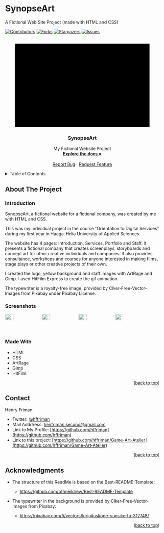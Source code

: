 # SynopseArt
A Fictional Web Site Project (made with HTML and CSS)

<div id="top"></div>
<!--
*** Thanks for checking out the Best-README-Template. If you have a suggestion
*** that would make this better, please fork the repo and create a pull request
*** or simply open an issue with the tag "enhancement".
*** Don't forget to give the project a star!
*** Thanks again! Now go create something AMAZING! :D
-->

<!-- PROJECT SHIELDS -->
<!--
*** I'm using markdown "reference style" links for readability.
*** Reference links are enclosed in brackets [ ] instead of parentheses ( ).
*** See the bottom of this document for the declaration of the reference variables
*** for contributors-url, forks-url, etc. This is an optional, concise syntax you may use.
*** https://www.markdownguide.org/basic-syntax/#reference-style-links
-->
[![Contributors][contributors-shield]][contributors-url]
[![Forks][forks-shield]][forks-url]
[![Stargazers][stars-shield]][stars-url]
[![Issues][issues-shield]][issues-url]


<!-- PROJECT LOGO -->
<br />
<div align="center">
  <a href="https://img.shields.io/github/stars/hffriman/SynopseArt">
    <img src="images/animation.gif" alt="Logo" width="440" height="272">
  </a>
 </div>

<h3 align="center">SynopseArt</h3>

  <p align="center">
    My Fictional Website Project
    <br />
    <a href="https://github.com/hffriman/SynopseArt"><strong>Explore the docs »</strong></a>
    <br />
    <br />
    <a href="https://github.com/hffriman/SynopseArt/issues">Report Bug</a>
    ·
    <a href="https://github.com/hffriman/SynopseArt/issues">Request Feature</a>
  </p>
</div>



<!-- TABLE OF CONTENTS -->
<details>
  <summary>Table of Contents</summary>
  <ol>
    <li>
      <a href="#about-the-project">About The Project</a>
      <ul>
        <li><a href="#introduction">Introduction</a></li>
        <li><a href="#screenshots">Screenshots</a></li>
        <li><a href="#built-with">Built With</a></li>
      </ul>
    </li>
    <li><a href="#license">License</a></li>
    <li><a href="#contact">Contact</a></li>
  </ol>
</details>


<!-- ABOUT THE PROJECT -->
## About The Project


### Introduction

SynopseArt, a fictional website for a fictional company, was created by me with HTML and CSS.

This was my individual project in the course "Orientation to Digital Services" during my first year in Haaga-Helia University of Applied Sciences.

The website has 4 pages: Introduction, Services, Portfolio and Staff. It presents a fictional company that creates screenplays, storyboards and concept art for other creative individuals and companies. It also provides consultance, workshops and courses for anyone interested in making films, stage plays or other creative projects of their own.

I created the logo, yellow background and staff images with ArtRage and Gimp. I used HitFilm Express to create the gif animation.

The typewriter is a royalty-free image, provided by Clker-Free-Vector-Images from Pixabay under Pixabay License.

### Screenshots

<div>
   <img src="images/android-screenshot-1.jpg" width="23%" height="23%">
   <img src="images/android-screenshot-2.jpg" width="23%" height="23%">
   <img src="images/android-screenshot-3.jpg" width="23%" height="23%">   
   <img src="images/android-screenshot-4.jpg" width="23%" height="23%">
</div>
<br>
<br>

### Made With

* HTML
* CSS
* ArtRage
* Gimp
* HitFilm

<p align="right">(<a href="#top">back to top</a>)</p>



<!-- CONTACT -->
## Contact

Henry Friman
  * Twitter: [@hffriman](https://twitter.com/@hfffennec)
  * Mail Adddress: henfriman.second@gmail.com
  * Link to My Profile: [https://github.com/hffriman](https://github.com/hffriman)
  * Link to this project: [https://github.com/hffriman/Game-Art-Atelier](https://github.com/hffriman/Game-Art-Atelier)

<p align="right">(<a href="#top">back to top</a>)</p>


<!-- ACKNOWLEDGMENTS -->
## Acknowledgments

* The structure of this ReadMe is based on the Best-README-Template:
  * https://github.com/othneildrew/Best-README-Template

* The typewriter in the background is provided by Clker-Free-Vector-Images from Pixabay:
  * https://pixabay.com/fi/vectors/kirjoituskone-vuosikerta-312748/ 

<p align="right">(<a href="#top">back to top</a>)</p>

<!-- MARKDOWN LINKS & IMAGES -->
<!-- https://www.markdownguide.org/basic-syntax/#reference-style-links -->
[contributors-shield]: https://img.shields.io/github/contributors/hffriman/SynopseArt.svg?style=for-the-badge
[contributors-url]: https://github.com/hffriman/SynopseArt/graphs/contributors
[forks-shield]: https://img.shields.io/github/forks/hffriman/SynopseArt.svg?style=for-the-badge
[forks-url]: https://github.com/hffriman/SynopseArt/network/members
[stars-shield]: https://img.shields.io/github/stars/hffriman/SynopseArt?style=for-the-badge
[stars-url]: https://github.com/hffriman/SynopseArt/stargazers
[issues-shield]: https://img.shields.io/github/issues/hffriman/SynopseArt.svg?style=for-the-badge
[issues-url]: https://github.com/hffriman/SynopseArt/issues
[product-screenshot]: images/screenshot.png
